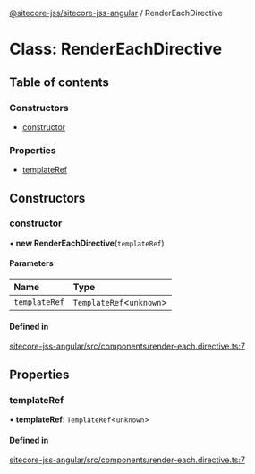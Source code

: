 [@sitecore-jss/sitecore-jss-angular](../README.md) / RenderEachDirective

# Class: RenderEachDirective

## Table of contents

### Constructors

- [constructor](RenderEachDirective.md#constructor)

### Properties

- [templateRef](RenderEachDirective.md#templateref)

## Constructors

### constructor

• **new RenderEachDirective**(`templateRef`)

#### Parameters

| Name | Type |
| :------ | :------ |
| `templateRef` | `TemplateRef`<`unknown`\> |

#### Defined in

[sitecore-jss-angular/src/components/render-each.directive.ts:7](https://github.com/Sitecore/jss/blob/618adb76d/packages/sitecore-jss-angular/src/components/render-each.directive.ts#L7)

## Properties

### templateRef

• **templateRef**: `TemplateRef`<`unknown`\>

#### Defined in

[sitecore-jss-angular/src/components/render-each.directive.ts:7](https://github.com/Sitecore/jss/blob/618adb76d/packages/sitecore-jss-angular/src/components/render-each.directive.ts#L7)
